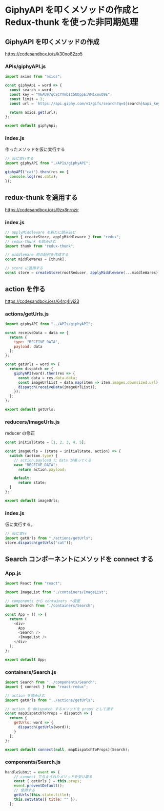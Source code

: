 # GiphyAPI を叩くメソッドの作成と Redux-thunk を使った非同期処理

## GiphyAPI を叩くメソッドの作成

https://codesandbox.io/s/k30no82zo5

### APIs/giphyAPI.js

```js
import axios from "axios";

const giphyApi = word => {
  const search = word;
  const key = "V6AU97qCSCYVmbIC5UDppEiVM1xnuO9E";
  const limit = 3;
  const url = `https://api.giphy.com/v1/gifs/search?q=${search}&api_key=${key}&limit=${limit}`;

  return axios.get(url);
};

export default giphyApi;

```

### index.js

作ったメソッドを仮に実行する

```js
// 仮に実行する
import giphyAPI from "./APIs/giphyAPI";

giphyAPI("cat").then(res => {
  console.log(res.data);
});

```

## redux-thunk を適用する

https://codesandbox.io/s/9zx8nrnzjr

### index.js

```js
// applyMiddleware を新たに読み込む
import { createStore, applyMiddleware } from "redux";
// redux-thunk も読み込む
import thunk from "redux-thunk";

// middleWare 用の配列を作成する
const middleWares = [thunk];

// store に適用する
const store = createStore(rootReducer, applyMiddleware(...middleWares));

```

## action を作る

https://codesandbox.io/s/64rq4lyj23

### actions/getUrls.js

```js
import giphyAPI from "../APIs/giphyAPI";

const receiveData = data => {
  return {
    type: "RECEIVE_DATA",
    payload: data
  };
};

const getUrls = word => {
  return dispatch => {
    giphyAPI(word).then(res => {
      const data = res.data.data;
      const imageUrlList = data.map(item => item.images.downsized.url);
      dispatch(receiveData(imageUrlList));
    });
  };
};

export default getUrls;

```

### reducers/imageUrls.js

reducer の修正

```js
const initialState = [1, 2, 3, 4, 5];

const imageUrls = (state = initialState, action) => {
  switch (action.type) {
    // action.payload に data が乗ってくる
    case "RECEIVE_DATA":
      return action.payload;

    default:
      return state;
  }
};

export default imageUrls;

```

### index.js

仮に実行する。

```js
// 仮に実行
import getUrls from "./actions/getUrls";
store.dispatch(getUrls("cat"));

```

## Search コンポーネントにメソッドを connect する

### App.js

```js
import React from "react";

import ImageList from "./containers/ImageList";

// components から containers へ変更
import Search from "./containers/Search";

const App = () => {
  return (
    <div>
      App
      <Search />
      <ImageList />
    </div>
  );
};

export default App;

```

### containers/Search.js

```js
import Search from "../components/Search";
import { connect } from "react-redux";

// action を読み込む
import getUrls from "../actions/getUrls";

// action を dhispatch するメソッドを props として渡す
const mapDispatchToProps = dispatch => {
  return {
    getUrls: word => {
      dispatch(getUrls(word));
    }
  };
};

export default connect(null, mapDispatchToProps)(Search);

```

### components/Search.js

```js
handleSubmit = event => {
    // connect で与えられたメソッドを受け取る
    const { getUrls } = this.props;
    event.preventDefault();
    // 使用する
    getUrls(this.state.title);
    this.setState({ title: "" });
  };
```

